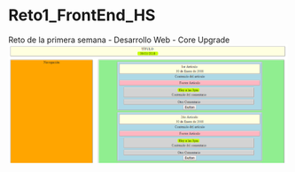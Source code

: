 # Reto1_FrontEnd_HS
Reto de la primera semana - Desarrollo Web - Core Upgrade 
![Pomodoro_Android](front_1.PNG)
